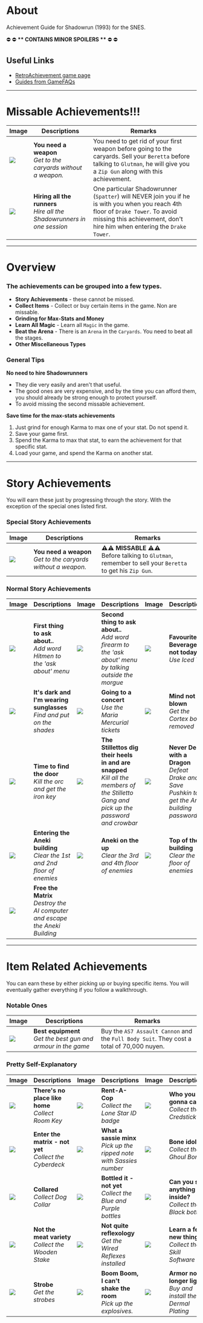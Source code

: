 # About

Achievement Guide for Shadowrun (1993) for the SNES.

:no_entry: :no_entry: **\*\* CONTAINS MINOR SPOILERS \*\*** :no_entry: :no_entry:

## Useful Links
* [RetroAchievement game page](https://retroachievements.org/game/566)
* [Guides from GameFAQs](https://gamefaqs.gamespot.com/snes/588651-shadowrun/faqs)

---
# Missable Achievements!!!

Image | Descriptions  | Remarks 
----- | ------------- | --------
![](https://s3-eu-west-1.amazonaws.com/i.retroachievements.org/Badge/05124.png) | **You need a weapon**<br>_Get to the caryards without a weapon._ | You need to get rid of your first weapon before going to the caryards. Sell your `Beretta` before talking to `Glutman`, he will give you a `Zip Gun` along with this achievement.
![](https://s3-eu-west-1.amazonaws.com/i.retroachievements.org/Badge/04267.png) | **Hiring all the runners**<br>_Hire all the Shadowrunners in one session_ | One particular Shadowrunner (`Spatter`) will NEVER join you if he is with you when you reach 4th floor of `Drake Tower`. To avoid missing this achievement, don't hire him when entering the `Drake Tower`.

---
# Overview

### The achievements can be grouped into a few types.

- **Story Achievements** - these cannot be missed.
- **Collect Items** - Collect or buy certain items in the game. Non are missable.
- **Grinding for Max-Stats and Money**
- **Learn All Magic** - Learn all `Magic` in the game.
- **Beat the Arena** - There is an `Arena` in the `Caryards`. You need to beat all the stages.
- **Other Miscellaneous Types**

### General Tips

**No need to hire Shadowrunners**
- They die very easily and aren't that useful.
- The good ones are very expensive, and by the time you can afford them, you should already be strong enough to protect yourself.
- To avoid missing the second missable achievement.

**Save time for the max-stats achievements**
1. Just grind for enough Karma to max one of your stat. Do not spend it.
2. Save your game first.
3. Spend the Karma to max that stat, to earn the achievement for that specific stat.
4. Load your game, and spend the Karma on another stat.




---
# Story Achievements

You will earn these just by progressing through the story. With the exception of the special ones listed first.

### Special Story Achievements

Image | Descriptions  | Remarks 
----- | ------------- | --------
![](https://s3-eu-west-1.amazonaws.com/i.retroachievements.org/Badge/05124.png) | **You need a weapon**<br>_Get to the caryards without a weapon._ | **:warning::warning: MISSABLE :warning::warning:**<br>Before talking to `Glutman`, remember to sell your `Beretta` to get his `Zip Gun`.

### Normal Story Achievements
Image | Descriptions  | Image | Descriptions | Image | Descriptions 
----- | ------------- | ----- | ------------ | ----- | ------------
![](https://s3-eu-west-1.amazonaws.com/i.retroachievements.org/Badge/05122.png) | **First thing to ask about..**<br>_Add word Hitmen to the 'ask about' menu_ | ![](https://s3-eu-west-1.amazonaws.com/i.retroachievements.org/Badge/05122.png) | **Second thing to ask about..**<br>_Add word firearm to the 'ask about' menu by talking outside the morgue_ | ![](https://s3-eu-west-1.amazonaws.com/i.retroachievements.org/Badge/03990.png) | **Favourite Beverage - not today**<br>_Use Iced Tea_
![](https://s3-eu-west-1.amazonaws.com/i.retroachievements.org/Badge/03703.png) | **It's dark and I'm wearing sunglasses**<br>_Find and put on the shades_  | ![](https://s3-eu-west-1.amazonaws.com/i.retroachievements.org/Badge/03993.png) | **Going to a concert**<br>_Use the Maria Mercurial tickets_ | ![](https://s3-eu-west-1.amazonaws.com/i.retroachievements.org/Badge/05125.png) | **Mind not blown**<br>_Get the Cortex bomb removed_
![](https://s3-eu-west-1.amazonaws.com/i.retroachievements.org/Badge/04042.png) | **Time to find the door**<br>_Kill the orc and get the iron key_ | ![](https://s3-eu-west-1.amazonaws.com/i.retroachievements.org/Badge/04044.png) | **The Stillettos dig their heels in and are snapped**<br>_Kill all the members of the Stilletto Gang and pick up the password and crowbar_ | ![](https://s3-eu-west-1.amazonaws.com/i.retroachievements.org/Badge/04262.png) | **Never Deal with a Dragon**<br>_Defeat Drake and Save Pushkin to get the Aneki building password_
![](https://s3-eu-west-1.amazonaws.com/i.retroachievements.org/Badge/04260.png) | **Entering the Aneki building**<br>_Clear the 1st and 2nd floor of enemies_ | ![](https://s3-eu-west-1.amazonaws.com/i.retroachievements.org/Badge/04260.png) | **Aneki on the up**<br>_Clear the 3rd and 4th floor of enemies_ | ![](https://s3-eu-west-1.amazonaws.com/i.retroachievements.org/Badge/04260.png) | **Top of the building**<br>_Clear the 5th floor of enemies_
![](https://s3-eu-west-1.amazonaws.com/i.retroachievements.org/Badge/04261.png) | **Free the Matrix**<br>_Destroy the AI computer and escape the Aneki Building_

---
# Item Related Achievements

You can earn these by either picking up or buying specific items. You will eventually gather everything if you follow a walkthrough.

### Notable Ones

Image | Descriptions  | Remarks 
----- | ------------- | --------
![](https://s3-eu-west-1.amazonaws.com/i.retroachievements.org/Badge/04266.png) | **Best equipment**<br>_Get the best gun and armour in the game_ | Buy the `AS7 Assault Cannon` and the `Full Body Suit`. They cost a total of 70,000 nuyen.

### Pretty Self-Explanatory

Image | Descriptions  | Image | Descriptions | Image | Descriptions 
----- | ------------- | ----- | ------------ | ----- | ------------
![](https://s3-eu-west-1.amazonaws.com/i.retroachievements.org/Badge/03989.png) | **There's no place like home**<br>_Collect Room Key_ | ![](https://s3-eu-west-1.amazonaws.com/i.retroachievements.org/Badge/05121.png) | **Rent-A-Cop**<br>_Collect the Lone Star ID badge_ | ![](https://s3-eu-west-1.amazonaws.com/i.retroachievements.org/Badge/03994.png) | **Who you gonna call**<br>_Collect the Credstick_
![](https://s3-eu-west-1.amazonaws.com/i.retroachievements.org/Badge/03995.png) | **Enter the matrix - not yet**<br>_Collect the Cyberdeck_ | ![](https://s3-eu-west-1.amazonaws.com/i.retroachievements.org/Badge/03996.png) | **What a sassie minx**<br>_Pick up the ripped note with Sassies number_ | ![](https://s3-eu-west-1.amazonaws.com/i.retroachievements.org/Badge/03992.png) | **Bone idol**<br>_Collect the Ghoul Bone_
![](https://s3-eu-west-1.amazonaws.com/i.retroachievements.org/Badge/03710.png) | **Collared**<br>_Collect Dog Collar_ | ![](https://s3-eu-west-1.amazonaws.com/i.retroachievements.org/Badge/04016.png) | **Bottled it - not yet**<br>_Collect the Blue and Purple bottles_ | ![](https://s3-eu-west-1.amazonaws.com/i.retroachievements.org/Badge/04016.png) | **Can you see anything inside?**<br>_Collect the Black bottle_
![](https://s3-eu-west-1.amazonaws.com/i.retroachievements.org/Badge/04016.png) | **Not the meat variety**<br>_Collect the Wooden Stake_ | ![](https://s3-eu-west-1.amazonaws.com/i.retroachievements.org/Badge/04268.png) | **Not quite reflexology**<br>_Get the Wired Reflexes installed_ | ![](https://s3-eu-west-1.amazonaws.com/i.retroachievements.org/Badge/05127.png) |  **Learn a few new things**<br>_Collect the Skill Software_
![](https://s3-eu-west-1.amazonaws.com/i.retroachievements.org/Badge/04265.png) | **Strobe**<br>_Get the strobes_ | ![](https://s3-eu-west-1.amazonaws.com/i.retroachievements.org/Badge/04263.png) | **Boom Boom, I can't shake the room**<br>_Pick up the explosives._ | ![](https://s3-eu-west-1.amazonaws.com/i.retroachievements.org/Badge/04259.png) | **Armor no longer light**<br>_Buy and install the Dermal Plating_
